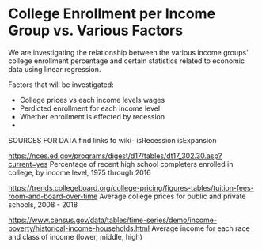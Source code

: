 # College Enrollment per Income Group vs. Various Factors

We are investigating the relationship between the various income groups' college enrollment percentage and certain statistics related to economic data using linear regression.

Factors that will be investigated:
- College prices vs each income levels wages
- Perdicted enrollment for each income level
- Whether enrollment is effected by recession 
- 

SOURCES FOR DATA
find links fo wiki- isRecession isExpansion

https://nces.ed.gov/programs/digest/d17/tables/dt17_302.30.asp?current=yes
Percentage of recent high school completers enrolled in college, by income level, 1975 through 2016

https://trends.collegeboard.org/college-pricing/figures-tables/tuition-fees-room-and-board-over-time
Average college prices for public and private schools, 2008 - 2018

https://www.census.gov/data/tables/time-series/demo/income-poverty/historical-income-households.html
Average income for each race and class of income (lower, middle, high)
